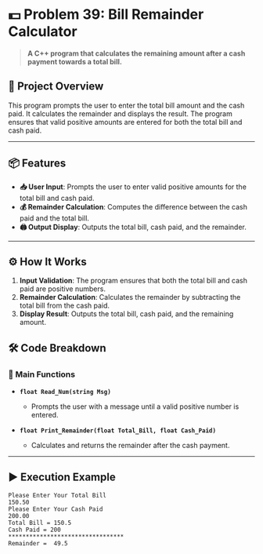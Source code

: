 # 💵 Problem 39: Bill Remainder Calculator

> **A C++ program that calculates the remaining amount after a cash payment towards a total bill.**

## 🌟 Project Overview
This program prompts the user to enter the total bill amount and the cash paid. It calculates the remainder and displays the result. The program ensures that valid positive amounts are entered for both the total bill and cash paid.

---

## 📦 Features
- **📥 User Input**: Prompts the user to enter valid positive amounts for the total bill and cash paid.
- **💰 Remainder Calculation**: Computes the difference between the cash paid and the total bill.
- **🖨️ Output Display**: Outputs the total bill, cash paid, and the remainder.

---

## ⚙️ How It Works
1. **Input Validation**: The program ensures that both the total bill and cash paid are positive numbers.
2. **Remainder Calculation**: Calculates the remainder by subtracting the total bill from the cash paid.
3. **Display Result**: Outputs the total bill, cash paid, and the remaining amount.

## 🛠️ Code Breakdown
### 🔹 Main Functions
- **`float Read_Num(string Msg)`**
  - Prompts the user with a message until a valid positive number is entered.

- **`float Print_Remainder(float Total_Bill, float Cash_Paid)`**
  - Calculates and returns the remainder after the cash payment.

---

## ▶️ Execution Example

```plaintext
Please Enter Your Total Bill 
150.50
Please Enter Your Cash Paid 
200.00
Total Bill = 150.5
Cash Paid = 200
*********************************
Remainder =  49.5
